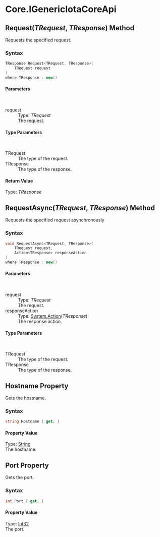 # Core.IGenericIotaCoreApi
## Request(*TRequest*, *TResponse*) Method 
 

Requests the specified request.



### Syntax


```cs
TResponse Request<TRequest, TResponse>(
	TRequest request
)
where TResponse : new()

```


#### Parameters
&nbsp;<dl><dt>request</dt><dd>Type: *TRequest*<br />The request.</dd></dl>

#### Type Parameters
&nbsp;<dl><dt>TRequest</dt><dd>The type of the request.</dd><dt>TResponse</dt><dd>The type of the response.</dd></dl>

#### Return Value
Type: *TResponse*<br />


## RequestAsync(*TRequest*, *TResponse*) Method 
 

Requests the specified request asynchronously



### Syntax


```cs
void RequestAsync<TRequest, TResponse>(
	TRequest request,
	Action<TResponse> responseAction
)
where TResponse : new()

```


#### Parameters
&nbsp;<dl><dt>request</dt><dd>Type: *TRequest*<br />The request.</dd><dt>responseAction</dt><dd>Type: <a href="http://msdn2.microsoft.com/en-us/library/018hxwa8" target="_blank">System.Action</a>(*TResponse*)<br />The response action.</dd></dl>

#### Type Parameters
&nbsp;<dl><dt>TRequest</dt><dd>The type of the request.</dd><dt>TResponse</dt><dd>The type of the response.</dd></dl>


## Hostname Property 
 

Gets the hostname.



### Syntax


```cs
string Hostname { get; }
```


#### Property Value
Type: <a href="http://msdn2.microsoft.com/en-us/library/s1wwdcbf" target="_blank">String</a><br />The hostname.


## Port Property 
 

Gets the port.



### Syntax


```cs
int Port { get; }
```


#### Property Value
Type: <a href="http://msdn2.microsoft.com/en-us/library/td2s409d" target="_blank">Int32</a><br />The port.


